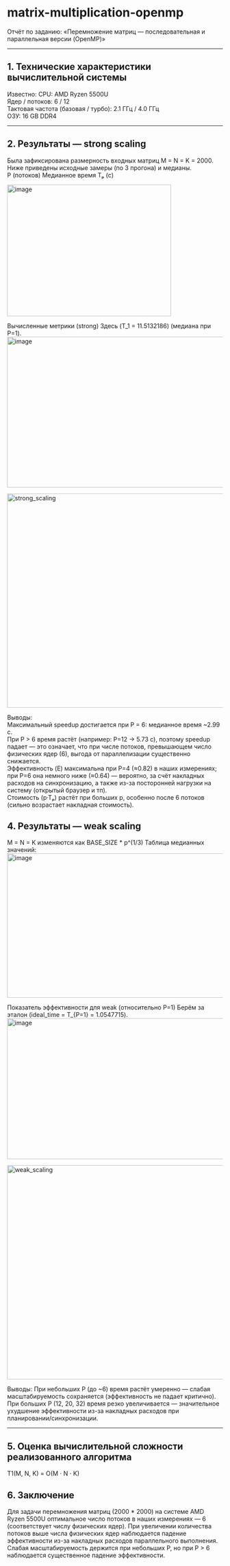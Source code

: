 # matrix-multiplication-openmp

Отчёт по заданию: «Перемножение матриц — последовательная и параллельная версии (OpenMP)»
________________________________________
## 1. Технические характеристики вычислительной системы
Известно:
	CPU: AMD Ryzen 5500U <br>
	Ядер / потоков: 6 / 12 <br>
	Тактовая частота (базовая / турбо): 2.1 ГГц / 4.0 ГГц <br>
	ОЗУ: 16 GB DDR4 
________________________________________
## 2. Результаты — strong scaling <br>
Была зафиксирована размерность входных матриц M = N = K = 2000. <br>
Ниже приведены исходные замеры (по 3 прогона) и медианы.<br>
P (потоков)	Медианное время Tₚ (с) <br>

<img width="383" height="307" alt="image" src="https://github.com/user-attachments/assets/071cb283-40f4-4b19-83d7-5de0e1af20fa" />



Вычисленные метрики (strong)
Здесь (T_1 = 11.5132186) (медиана при P=1).
<img width="1034" height="352" alt="image" src="https://github.com/user-attachments/assets/07ba2e75-239d-4fc7-bda5-ba311adac69a" />

<img width="1000" height="500" alt="strong_scaling" src="https://github.com/user-attachments/assets/50575ee3-2385-40f7-a2c6-bacc6bb2bbfe" />

				
 
Выводы: <br>
Максимальный speedup достигается при P = 6: медианное время ~2.99 с. <br>
При P > 6 время растёт (например: P=12 → 5.73 с), поэтому speedup падает — это означает, что при числе потоков, превышающем число физических ядер (6), выгода от параллелизации существенно снижается. <br>
Эффективность (E) максимальна при P=4 (≈0.82) в наших измерениях; при P=6 она немного ниже (≈0.64) — вероятно, за счёт накладных расходов на синхронизацию, а также из-за посторонней нагрузки на систему (открытый браузер и тп). <br>
Стоимость (p·Tₚ) растёт при больших p, особенно после 6 потоков (сильно возрастает накладная стоимость). 

## 4. Результаты — weak scaling
M = N = K изменяются как BASE_SIZE * p^(1/3)
Таблица медианных значений:
<img width="569" height="337" alt="image" src="https://github.com/user-attachments/assets/d1d43ff4-e2f1-482e-b3f6-37b87775d930" />

Показатель эффективности для weak (относительно P=1)
Берём за эталон (ideal_time = T_{P=1} = 1.0547715).
<img width="602" height="329" alt="image" src="https://github.com/user-attachments/assets/7c5de50c-0fa1-4afa-92a5-77aa223adf4d" />

<img width="1000" height="500" alt="weak_scaling" src="https://github.com/user-attachments/assets/913dc020-24cd-4dc0-ba97-cb272fda1f0e" />

 
Выводы:
При небольших P (до ~6) время растёт умеренно — слабая масштабируемость сохраняется (эффективность не падает критично).
При больших P (12, 20, 32) время резко увеличивается — значительное ухудшение эффективности из-за накладных расходов при планировании/синхронизации.
________________________________________
## 5. Оценка вычислительной сложности реализованного алгоритма
T1(M, N, K) = O(M ⋅ N ⋅ K)
## 6. Заключение
Для задачи перемножения матриц (2000 * 2000) на системе AMD Ryzen 5500U оптимальное число потоков в наших измерениях — 6 (соответствует числу физических ядер).
При увеличении количества потоков выше числа физических ядер наблюдается падение эффективности из-за накладных расходов параллельного выполнения.
Слабая масштабируемость держится при небольших P, но при P > 6 наблюдается существенное падение эффективности.

